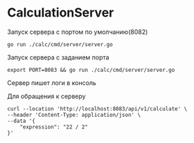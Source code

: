 # CalculationServer

Запуск сервера c портом по умолчанию(8082)
```
go run ./calc/cmd/server/server.go 
```

Запуск сервера c заданием порта 
```
export PORT=8083 && go run ./calc/cmd/server/server.go
```

Сервер пишет логи в консоль

Для обращения к серверу
```
curl --location 'http://localhost:8083/api/v1/calculate' \
--header 'Content-Type: application/json' \
--data '{
    "expression": "22 / 2"
}'
```